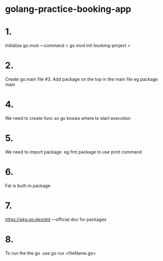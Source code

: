 # golang-practice-booking-app

# 1. 
Initialize go.mod  —command < go mod init booking-project >
# 2. 
Create go.main file
#3. 
Add package on the top in the main file eg package main
# 4.
We need to create func so go knows where to start execution 
# 5.
We need to import package  eg fmt package to use print command 
# 6.
Fat is built-in package
# 7.
https://pkg.go.dev/std —official doc for packages
# 8. 
To run the the go  use go run <fileName.go>
